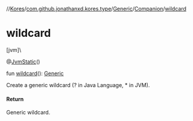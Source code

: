 //[Kores](../../../../index.md)/[com.github.jonathanxd.kores.type](../../index.md)/[Generic](../index.md)/[Companion](index.md)/[wildcard](wildcard.md)

# wildcard

[jvm]\

@[JvmStatic](https://kotlinlang.org/api/latest/jvm/stdlib/kotlin.jvm/-jvm-static/index.html)()

fun [wildcard](wildcard.md)(): [Generic](../index.md)

Create a generic wildcard (? in Java Language, * in JVM).

#### Return

Generic wildcard.
